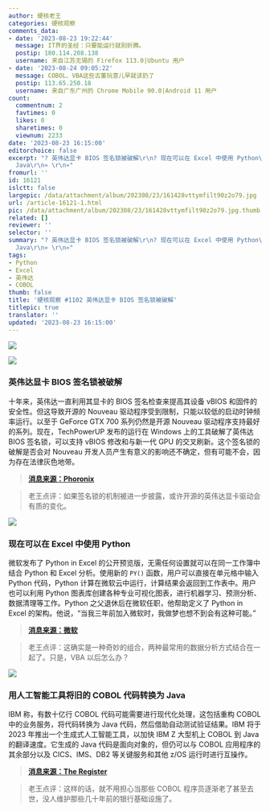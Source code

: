 ```yaml
---
author: 硬核老王
categories: 硬核观察
comments_data:
- date: '2023-08-23 19:22:44'
  message: IT界的圣经：只要能运行就别折腾。
  postip: 180.114.208.138
  username: 来自江苏无锡的 Firefox 113.0|Ubuntu 用户
- date: '2023-08-24 09:05:22'
  message: COBOL、VBA这些古董玩意儿早就该扔了
  postip: 113.65.250.18
  username: 来自广东广州的 Chrome Mobile 90.0|Android 11 用户
count:
  commentnum: 2
  favtimes: 0
  likes: 0
  sharetimes: 0
  viewnum: 2233
date: '2023-08-23 16:15:00'
editorchoice: false
excerpt: "? 英伟达显卡 BIOS 签名锁被破解\r\n? 现在可以在 Excel 中使用 Python\r\n? 用人工智能工具将旧的 COBOL 代码转换为
  Java\r\n» \r\n»"
fromurl: ''
id: 16121
islctt: false
largepic: /data/attachment/album/202308/23/161428vttymfilt90z2o79.jpg
url: /article-16121-1.html
pic: /data/attachment/album/202308/23/161428vttymfilt90z2o79.jpg.thumb.jpg
related: []
reviewer: ''
selector: ''
summary: "? 英伟达显卡 BIOS 签名锁被破解\r\n? 现在可以在 Excel 中使用 Python\r\n? 用人工智能工具将旧的 COBOL 代码转换为
  Java\r\n» \r\n»"
tags:
- Python
- Excel
- 英伟达
- COBOL
thumb: false
title: '硬核观察 #1102 英伟达显卡 BIOS 签名锁被破解'
titlepic: true
translator: ''
updated: '2023-08-23 16:15:00'
---
```


![](/data/attachment/album/202308/23/161428vttymfilt90z2o79.jpg)


![](/data/attachment/album/202308/23/161439bsxwfzekr1hcl1l2.jpg)


### 英伟达显卡 BIOS 签名锁被破解


十年来，英伟达一直利用其显卡的 BIOS 签名检查来提高其设备 vBIOS 和固件的安全性。但这导致开源的 Nouveau 驱动程序受到限制，只能以较低的启动时钟频率运行。以至于 GeForce GTX 700 系列仍然是开源 Nouveau 驱动程序支持最好的系列。现在，TechPowerUP 发布的运行在 Windows 上的工具破解了英伟达 BIOS 签名锁，可以支持 vBIOS 修改和与新一代 GPU 的交叉刷新。这个签名锁的破解是否会对 Nouveau 开发人员产生有意义的影响还不确定，但有可能不会，因为存在法律灰色地带。



> 
> **[消息来源：Phoronix](https://www.phoronix.com/news/NVIDIA-Lock-Broken)**
> 
> 
> 



> 
> 老王点评：如果签名锁的机制被进一步披露，或许开源的英伟达显卡驱动会有质的变化。
> 
> 
> 


![](/data/attachment/album/202308/23/161457cldsmyrrldtznmxg.jpg)


### 现在可以在 Excel 中使用 Python


微软发布了 Python in Excel 的公开预览版，无需任何设置就可以在同一工作簿中结合 Python 和 Excel 分析。使用新的 `PY()` 函数，用户可以直接在单元格中输入 Python 代码，Python 计算在微软云中运行，计算结果会返回到工作表中。用户也可以利用 Python 图表库创建各种专业可视化图表，进行机器学习、预测分析、数据清理等工作。Python 之父退休后在微软任职，他帮助定义了 Python in Excel 的架构。他说，“当我三年前加入微软时，我做梦也想不到会有这种可能。”



> 
> **[消息来源：微软](https://techcommunity.microsoft.com/t5/excel-blog/announcing-python-in-excel-combining-the-power-of-python-and-the/ba-p/3893439)**
> 
> 
> 



> 
> 老王点评：这确实是一种奇妙的组合，两种最常用的数据分析方式结合在一起了。只是，VBA 以后怎么办？
> 
> 
> 


![](/data/attachment/album/202308/23/161513ln2xx2bnllvnbcfb.jpg)


### 用人工智能工具将旧的 COBOL 代码转换为 Java


IBM 称，有数十亿行 COBOL 代码可能需要进行现代化处理，这包括重构 COBOL 中的业务服务，将代码转换为 Java 代码，然后借助自动测试验证结果。IBM 将于 2023 年推出一个生成式人工智能工具，以加快 IBM Z 大型机上 COBOL 到 Java 的翻译速度。它生成的 Java 代码是面向对象的，但仍可以与 COBOL 应用程序的其余部分以及 CICS、IMS、DB2 等关键服务和其他 z/OS 运行时进行互操作。



> 
> **[消息来源：The Register](https://www.theregister.com/2023/08/22/ibm_says_genai_can_convert/)**
> 
> 
> 



> 
> 老王点评：这样的话，就不用担心当那些 COBOL 程序员逐渐老了甚至去世，没人维护那些几十年前的银行基础设施了。
> 
> 
>
